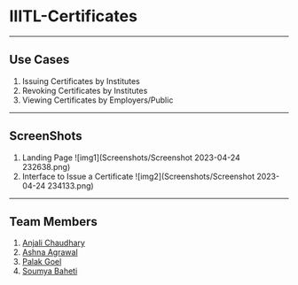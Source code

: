 # IIITL-Certificates

---

## Use Cases
1. Issuing Certificates by Institutes
2. Revoking Certificates by Institutes
3. Viewing Certificates by Employers/Public

---

## ScreenShots
1. Landing Page
![img1](Screenshots/Screenshot 2023-04-24 232638.png)
2. Interface to Issue a Certificate
![img2](Screenshots/Screenshot 2023-04-24 234133.png)

---

## Team Members
1. [Anjali Chaudhary](https://github.com/anjali494)
2. [Ashna Agrawal](https://github.com/AshnaAgrawal2002)
3. [Palak Goel](https://github.com/palak123g)
4. [Soumya Baheti](https://github.com/soumya15o3)
